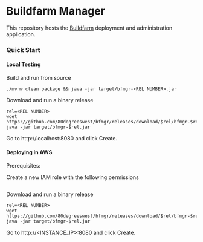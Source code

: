 # Buildfarm Manager

This repository hosts the [Buildfarm](https://github.com/bazelbuild/bazel-buildfarm) deployment and administration application.

### Quick Start

#### Local Testing

Build and run from source

```
./mvnw clean package && java -jar target/bfmgr-<REL NUMBER>.jar
```

Download and run a binary release

```
rel=<REL NUMBER>
wget https://github.com/80degreeswest/bfmgr/releases/download/$rel/bfmgr-$rel.jar
java -jar target/bfmgr-$rel.jar
```

Go to http://localhost:8080 and click Create.

#### Deploying in AWS

Prerequisites:

Create a new IAM role with the following permissions

```

```

Download and run a binary release

```
rel=<REL NUMBER>
wget https://github.com/80degreeswest/bfmgr/releases/download/$rel/bfmgr-$rel.jar
java -jar target/bfmgr-$rel.jar
```

Go to http://<INSTANCE_IP>:8080 and click Create.